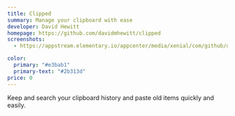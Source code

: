 ```yaml
---
title: Clipped
summary: Manage your clipboard with ease
developer: David Hewitt
homepage: https://github.com/davidmhewitt/clipped
screenshots:
  - https://appstream.elementary.io/appcenter/media/xenial/com/github/davidmhewitt.clipped.desktop/BDBD3F29DDE265CD7E1C8F26BE09FD71/screenshots/image-1_orig.png

color:
  primary: "#e3bab1"
  primary-text: "#2b313d"
price: 0
---
```


<p>Keep and search your clipboard history and paste old items quickly and easily.</p>
